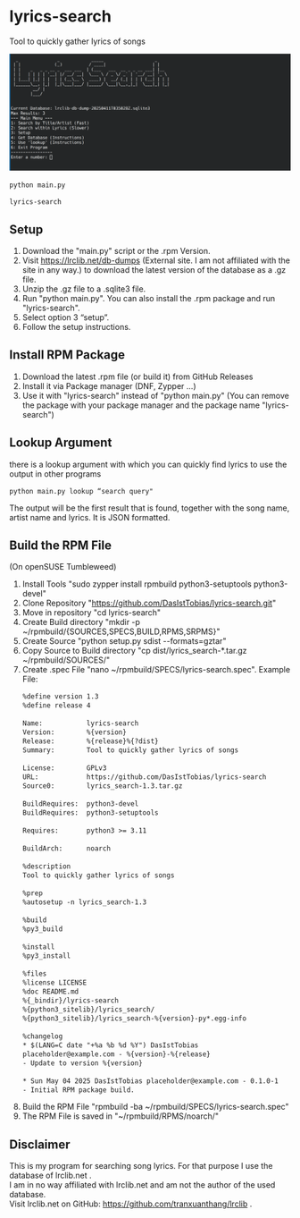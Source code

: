 # lyrics-search
Tool to quickly gather lyrics of songs

![Screenshot of the LyricsSearch main menu](images/Screenshot_1.png)

```
python main.py
```
```
lyrics-search
```

## Setup
1. Download the "main.py" script or the .rpm Version.
2. Visit https://lrclib.net/db-dumps (External site. I am not affiliated with the site in any way.) to download the latest version of the database as a .gz file.
3. Unzip the .gz file to a .sqlite3 file.
4. Run "python main.py". You can also install the .rpm package and run "lyrics-search".
5. Select option 3 “setup”.
6. Follow the setup instructions.

## Install RPM Package
1. Download the latest .rpm file (or build it) from GitHub Releases
2. Install it via Package manager (DNF, Zypper ...)
3. Use it with "lyrics-search" instead of "python main.py"
(You can remove the package with your package manager and the package name "lyrics-search")

## Lookup Argument
there is a lookup argument with which you can quickly find lyrics to use the output in other programs
```
python main.py lookup “search query"
```
The output will be the first result that is found, together with the song name, artist name and lyrics. It is JSON formatted.

## Build the RPM File
(On openSUSE Tumbleweed)
1. Install Tools "sudo zypper install rpmbuild python3-setuptools python3-devel"
2. Clone Repository "https://github.com/DasIstTobias/lyrics-search.git"
3. Move in repository "cd lyrics-search"
4. Create Build directory "mkdir -p ~/rpmbuild/{SOURCES,SPECS,BUILD,RPMS,SRPMS}"
5. Create Source "python setup.py sdist --formats=gztar"
6. Copy Source to Build directory "cp dist/lyrics_search-*.tar.gz ~/rpmbuild/SOURCES/"
7. Create .spec File "nano ~/rpmbuild/SPECS/lyrics-search.spec". Example File:
   ```lyrics-search.spec
   %define version 1.3
   %define release 4

   Name:           lyrics-search
   Version:        %{version}
   Release:        %{release}%{?dist}
   Summary:        Tool to quickly gather lyrics of songs

   License:        GPLv3
   URL:            https://github.com/DasIstTobias/lyrics-search
   Source0:        lyrics_search-1.3.tar.gz

   BuildRequires:  python3-devel
   BuildRequires:  python3-setuptools

   Requires:       python3 >= 3.11

   BuildArch:      noarch

   %description
   Tool to quickly gather lyrics of songs

   %prep
   %autosetup -n lyrics_search-1.3

   %build
   %py3_build

   %install
   %py3_install

   %files
   %license LICENSE
   %doc README.md
   %{_bindir}/lyrics-search
   %{python3_sitelib}/lyrics_search/
   %{python3_sitelib}/lyrics_search-%{version}-py*.egg-info

   %changelog
   * $(LANG=C date "+%a %b %d %Y") DasIstTobias placeholder@example.com - %{version}-%{release}
   - Update to version %{version}

   * Sun May 04 2025 DasIstTobias placeholder@example.com - 0.1.0-1
   - Initial RPM package build.
   ```
8. Build the RPM File "rpmbuild -ba ~/rpmbuild/SPECS/lyrics-search.spec"
9. The RPM File is saved in "~/rpmbuild/RPMS/noarch/"

## Disclaimer
This is my program for searching song lyrics. For that purpose I use the database of lrclib.net .  
I am in no way affiliated with lrclib.net and am not the author of the used database.  
Visit lrclib.net on GitHub: https://github.com/tranxuanthang/lrclib .
